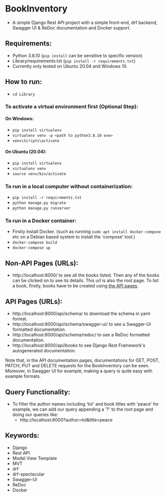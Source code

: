 # BookInventory
- A simple Django Rest API project with a simple front-end, drf backend,
  Swagger UI &amp; ReDoc documentation and Docker support.  

## Requirements:
- Python 3.8.10 (`pip install` can be sensitive to specific version)  
- Library/requirements.txt (`pip install -r requirements.txt`)  
- Currently only tested on Ubuntu 20.04 and Windows 10.  
  
## How to run:
- `cd Library`   
   
### To activate a virtual environment first (Optional Step):
#### On Windows:  
- `pip install virtualenv`  
- `virtualenv venv -p <path to python3.8.10 exe>`
- `venv\Scripts\activate`

#### On Ubuntu (20.04):  
- `pip install virtualenv`  
- `virtualenv venv`  
- `source venv/bin/activate`    
  
### To run in a local computer without containerization:
- `pip install -r requirements.txt`   
- `python manage.py migrate`    
- `python manage.py runserver`    

### To run in a Docker container: 
- Firstly install Docker. (such as running `sudo apt install docker-compose` 
etc on a Debian based system to install the 'compose' tool.)    
- `docker-compose build`    
- `docker-compose up`    

## Non-API Pages (URLs):
- http://localhost:8000/ to see all the books listed. Then any of the books 
can be clicked on to see its details. This url is also the root page. To list
a book, firstly, books have to be created using [the API pages](#api-pages-(urls):).  
## API Pages (URLs):
- http://localhost:8000/api/schema/ to download the schema in yaml format.  
- http://localhost:8000/api/schema/swagger-ui/ to see a Swagger-UI formatted
documentation.  
- http://localhost:8000/api/schema/redoc/ to see a ReDoc formatted
  documentation.
- http://localhost:8000/api/books to see Django Rest Framework's autogenerated
documentation.
  
Note that, in the API documentation pages, documentations for GET, POST, PATCH,
PUT and DELETE requests for the BookInventory can be seen. Moreover, in 
Swagger UI for example, making a query is quite easy with example formats.    

## Query Functionality:
- To filter the author names including 'tol' and book titles with 'peace' for
example, we can add our query appending a '?' to the root page and doing our 
queries like:  
    - http://localhost:8000?author=tol&title=peace

## Keywords:
- Django
- Rest API
- Model View Template
- MVT
- drf
- drf-spectacular 
- Swagger-UI
- ReDoc
- Docker 
